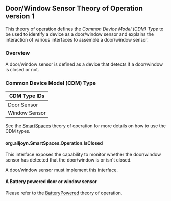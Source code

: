 ## Door/Window Sensor Theory of Operation version 1

This theory of operation defines the _Common Device Model (CDM) Type_ to be used to identify a device as a door/window sensor and explains the interaction of 
various interfaces to assemble a door/window sensor.

### Overview

A door/window sensor is defined as a device that detects if a door/window is closed or not.

### Common Device Model (CDM) Type

|  CDM Type IDs |
| ------------- |
| Door Sensor   |
| Window Sensor |

See the [SmartSpaces](/org.alljoyn.SmartSpaces/theory-of-operation-v2) theory of operation for more details on how to use the CDM types.

#### org.alljoyn.SmartSpaces.Operation.IsClosed

This interface exposes the capability to monitor whether the door/window sensor has detected that the door/window is or isn't closed.  

A door/window sensor must implement this interface.

#### A Battery powered door or window sensor

Please refer to the [BatteryPowered](batter-powered-theory-of-operation-v1) theory of operation.